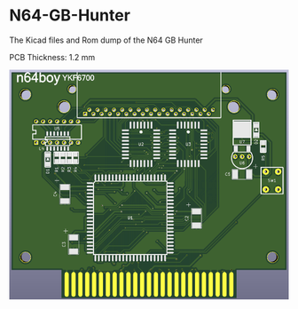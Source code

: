 # N64-GB-Hunter
The Kicad files and Rom dump of the N64 GB Hunter

PCB Thickness: 1.2 mm

![image](https://github.com/RWeick/N64-GB-Hunter/blob/main/n64boy.png)
